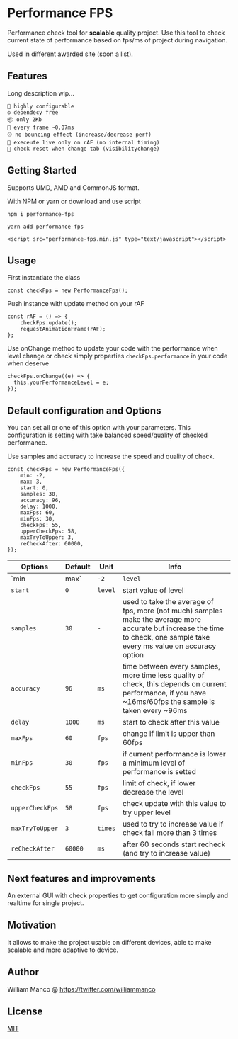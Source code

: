 # Performance FPS

Performance check tool for **scalable** quality project.
Use this tool to check current state of performance based on fps/ms of project during navigation.

Used in different awarded site (soon a list).

## Features

Long description wip...

	🎲 highly configurable
	☮️ dependecy free
	📦 only 2Kb
	🚀 every frame ~0.07ms
	⚾ no bouncing effect (increase/decrease perf)
	🧟 execeute live only on rAF (no internal timing)
	🙈 check reset when change tab (visibilitychange)


## Getting Started

Supports UMD, AMD and CommonJS format.

With NPM or yarn or download and use script

```
npm i performance-fps
```
```
yarn add performance-fps
```
```
<script src="performance-fps.min.js" type="text/javascript"></script>
```

## Usage

First instantiate the class
```
const checkFps = new PerformanceFps();
```
Push instance with update method on your rAF
```
const rAF = () => {
	checkFps.update();
	requestAnimationFrame(rAF);
};
```
Use onChange method to update your code with the performance when level change or check simply properties `checkFps.performance` in your code when deserve
```
checkFps.onChange((e) => {
  this.yourPerformanceLevel = e;
});
```

## Default configuration and Options

You can set all or one of this option  with your parameters.
This configuration is setting with take balanced speed/quality of checked performance.

Use samples and accuracy to increase the speed and quality of check. 

```
const checkFps = new PerformanceFps({
    min: -2,
    max: 3,
    start: 0,
    samples: 30,
    accuracy: 96,
    delay: 1000,
    maxFps: 60,
    minFps: 30,
    checkFps: 55,
    upperCheckFps: 58,
    maxTryToUpper: 3,
    reCheckAfter: 60000,
});
```

Options | Default | Unit | Info
--- | --- | --- | ---
`min|max`| `-2` | `level` |use this option to limit level of performance returned
`start`| `0` | `level` | start value of level
`samples`| `30` | `-` | used to take the average of fps, more (not much) samples make the average more accurate but increase the time to check, one sample take every ms value on accuracy option
`accuracy`| `96` | `ms` | time between every samples, more time less quality of check, this depends on current performance, if you have ~16ms/60fps the sample is taken every ~96ms
`delay`| `1000` | `ms` | start to check after this value
`maxFps`| `60` | `fps` | change if limit is upper than 60fps
`minFps`| `30` | `fps` | if current performance is lower a minimum level of performance is setted
`checkFps`| `55` | `fps` | limit of check, if lower decrease the level
`upperCheckFps`| `58` | `fps` | check update with this value to try upper level
`maxTryToUpper`| `3` | `times` | used to try to increase value if check fail more than 3 times
`reCheckAfter`| `60000` | `ms` | after 60 seconds start recheck (and try to increase value)



## Next features and improvements

An external GUI with check properties 	to get configuration more simply and 	realtime for single project. 


## Motivation

It allows to make the project usable on different devices, able to make scalable and more adaptive to device.

## Author

William Manco @ https://twitter.com/williammanco

## License

[MIT](http://opensource.org/licenses/mit-license.php)